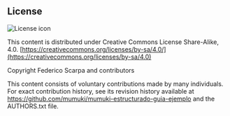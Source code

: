 ## License
![License icon](https://licensebuttons.net/l/by-sa/3.0/88x31.png)

This content is distributed under Creative Commons License Share-Alike, 4.0. [https://creativecommons.org/licenses/by-sa/4.0/](https://creativecommons.org/licenses/by-sa/4.0)

Copyright Federico Scarpa and contributors

This content consists of voluntary contributions made by many
individuals. For exact contribution history, see its revision history
available at https://github.com/mumuki/mumuki-estructurado-guia-ejemplo and the AUTHORS.txt file.

